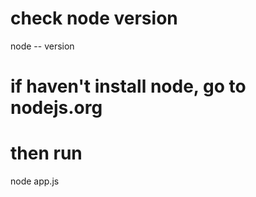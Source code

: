 # check node version

node -- version

# if haven't install node, go to nodejs.org

# then run

node app.js
